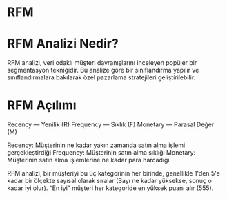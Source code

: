 # RFM

# RFM Analizi Nedir?
RFM analizi, veri odaklı müşteri davranışlarını inceleyen popüler bir segmentasyon tekniğidir.
Bu analize göre bir sınıflandırma yapılır ve sınıflandırmalara bakılarak özel pazarlama stratejileri geliştirilebilir.

# RFM Açılımı
Recency — Yenilik (R)
Frequency — Sıklık (F)
Monetary — Parasal Değer (M)

Recency: Müşterinin ne kadar yakın zamanda satın alma işlemi gerçekleştirdiği
Frequency: Müşterinin satın alma sıklığı
Monetary: Müşterinin satın alma işlemlerine ne kadar para harcadığı

RFM analizi, bir müşteriyi bu üç kategorinin her birinde, genellikle 1'den 5'e kadar bir ölçekte sayısal olarak sıralar (Sayı ne kadar yüksekse, sonuç o kadar iyi olur). 
“En iyi” müşteri her kategoride en yüksek puanı alır (555).
